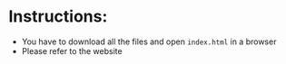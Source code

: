 # Instructions:

- You have to download all the files and open `index.html` in a browser
- Please refer to the website
